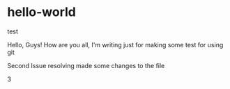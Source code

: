# hello-world
test

Hello, Guys!
How are you all, I'm writing just for making some test for using git

Second Issue resolving 
made some changes to the file

3
